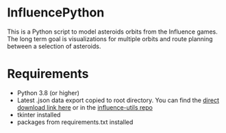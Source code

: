 # InfluencePython

This is a Python script to model asteroids orbits from the Influence games. The long term goal is visualizations for
multiple orbits and route planning between a selection of asteroids.

# Requirements

- Python 3.8 (or higher)
- Latest .json data export copied to root directory. You can find
  the [direct download link here](https://www.dropbox.com/sh/5g3ww8wi9n0p4s6/AADcR0lgL8iKTQrpiWUC37Oxa?dl=0) or in
  the [influence-utils repo](https://github.com/Influenceth/influence-utils)
- tkinter installed
- packages from requirements.txt installed